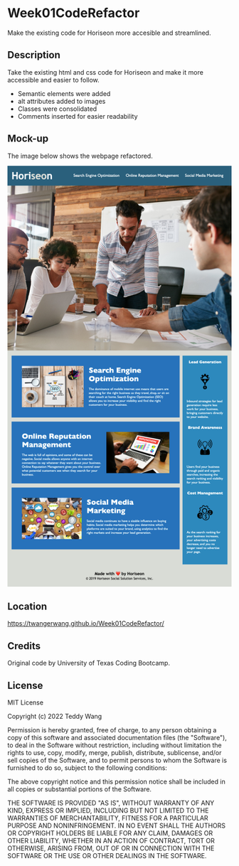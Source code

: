 # Week01CodeRefactor
Make the existing code for Horiseon more accesible and streamlined. 

## Description

Take the existing html and css code for Horiseon and make it more accessible and easier to follow.
* Semantic elements were added
* alt attributes added to images
* Classes were consolidated
* Comments inserted for easier readability
    
## Mock-up
The image below shows the webpage refactored.

![alt text](assets/images/horiseon-screenshot.png)

## Location

https://twangerwang.github.io/Week01CodeRefactor/

## Credits

Original code by University of Texas Coding Bootcamp.

## License

MIT License

Copyright (c) 2022 Teddy Wang

Permission is hereby granted, free of charge, to any person obtaining a copy
of this software and associated documentation files (the "Software"), to deal
in the Software without restriction, including without limitation the rights
to use, copy, modify, merge, publish, distribute, sublicense, and/or sell
copies of the Software, and to permit persons to whom the Software is
furnished to do so, subject to the following conditions:

The above copyright notice and this permission notice shall be included in all
copies or substantial portions of the Software.

THE SOFTWARE IS PROVIDED "AS IS", WITHOUT WARRANTY OF ANY KIND, EXPRESS OR
IMPLIED, INCLUDING BUT NOT LIMITED TO THE WARRANTIES OF MERCHANTABILITY,
FITNESS FOR A PARTICULAR PURPOSE AND NONINFRINGEMENT. IN NO EVENT SHALL THE
AUTHORS OR COPYRIGHT HOLDERS BE LIABLE FOR ANY CLAIM, DAMAGES OR OTHER
LIABILITY, WHETHER IN AN ACTION OF CONTRACT, TORT OR OTHERWISE, ARISING FROM,
OUT OF OR IN CONNECTION WITH THE SOFTWARE OR THE USE OR OTHER DEALINGS IN THE
SOFTWARE.
